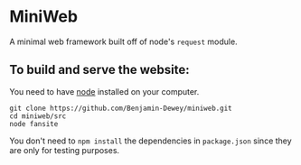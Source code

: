 # MiniWeb
A minimal web framework built off of node's ```request``` module.

## To build and serve the website:
You need to have [node](https://nodejs.org/en/) installed on your computer.
```
git clone https://github.com/Benjamin-Dewey/miniweb.git
cd miniweb/src
node fansite

```
You don't need to ```npm install``` the dependencies in ```package.json``` since they are only for testing purposes.
